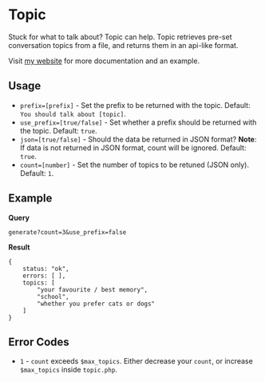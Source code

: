 Topic
=====
Stuck for what to talk about? Topic can help. Topic retrieves pre-set conversation topics from a file, and returns them in an api-like format.

Visit [my website](http://topic.jackwilsdon.tk/) for more documentation and an example.

Usage
-----
 - `prefix=[prefix]` - Set the prefix to be returned with the topic. Default: `You should talk about [topic]`.
 - `use_prefix=[true/false]` - Set whether a prefix should be returned with the topic. Default: `true`.
 - `json=[true/false]` - Should the data be returned in JSON format? **Note**: If data is not returned in JSON format, count will be ignored. Default: `true`.
 - `count=[number]` - Set the number of topics to be retuned (JSON only). Default: `1`.
 
Example
-------
**Query**

`generate?count=3&use_prefix=false`

**Result**

    {
        status: "ok",
        errors: [ ],
        topics: [
            "your favourite / best memory",
            "school",
            "whether you prefer cats or dogs"
        ]
    }
	
Error Codes
-----------
 - `1` - `count` exceeds `$max_topics`. Either decrease your `count`, or increase `$max_topics` inside `topic.php`.